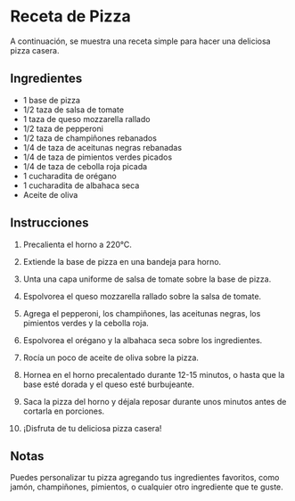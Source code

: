 # Receta de Pizza

A continuación, se muestra una receta simple para hacer una deliciosa pizza casera.

## Ingredientes

- 1 base de pizza
- 1/2 taza de salsa de tomate
- 1 taza de queso mozzarella rallado
- 1/2 taza de pepperoni
- 1/2 taza de champiñones rebanados
- 1/4 de taza de aceitunas negras rebanadas
- 1/4 de taza de pimientos verdes picados
- 1/4 de taza de cebolla roja picada
- 1 cucharadita de orégano
- 1 cucharadita de albahaca seca
- Aceite de oliva

## Instrucciones

1. Precalienta el horno a 220°C.

2. Extiende la base de pizza en una bandeja para horno.

3. Unta una capa uniforme de salsa de tomate sobre la base de pizza.

4. Espolvorea el queso mozzarella rallado sobre la salsa de tomate.

5. Agrega el pepperoni, los champiñones, las aceitunas negras, los pimientos verdes y la cebolla roja.

6. Espolvorea el orégano y la albahaca seca sobre los ingredientes.

7. Rocía un poco de aceite de oliva sobre la pizza.

8. Hornea en el horno precalentado durante 12-15 minutos, o hasta que la base esté dorada y el queso esté burbujeante.

9. Saca la pizza del horno y déjala reposar durante unos minutos antes de cortarla en porciones.

10. ¡Disfruta de tu deliciosa pizza casera!

## Notas

Puedes personalizar tu pizza agregando tus ingredientes favoritos, como jamón, champiñones, pimientos, o cualquier otro ingrediente que te guste.

